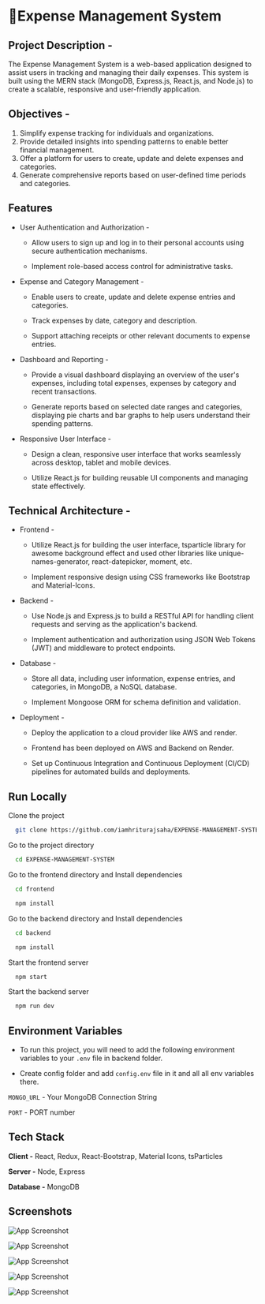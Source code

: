 # 💸Expense Management System

## Project Description -

The Expense Management System is a web-based application designed to assist users in tracking and managing their daily expenses. This system is built using the MERN stack (MongoDB, Express.js, React.js, and Node.js) to create a scalable, responsive and user-friendly application.

## Objectives -

1. Simplify expense tracking for individuals and organizations.
2. Provide detailed insights into spending patterns to enable better financial management.
3. Offer a platform for users to create, update and delete expenses and categories.
4. Generate comprehensive reports based on user-defined time periods and categories.

## Features

- User Authentication and Authorization -

  - Allow users to sign up and log in to their personal accounts using secure authentication mechanisms.
    
  - Implement role-based access control for administrative tasks.

- Expense and Category Management -

  - Enable users to create, update and delete expense entries and categories.
  
  - Track expenses by date, category and description.
    
  - Support attaching receipts or other relevant documents to expense entries.

- Dashboard and Reporting -

  - Provide a visual dashboard displaying an overview of the user's expenses, including total expenses, expenses by category and recent transactions.
    
  - Generate reports based on selected date ranges and categories, displaying pie charts and bar graphs to help users understand their spending patterns.
    

- Responsive User Interface -

  - Design a clean, responsive user interface that works seamlessly across desktop, tablet and mobile devices.
    
  - Utilize React.js for building reusable UI components and managing state effectively.


## Technical Architecture -

- Frontend -

  - Utilize React.js for building the user interface, tsparticle library for awesome background effect and used other libraries like unique-names-generator, react-datepicker, moment, etc.
    
  - Implement responsive design using CSS frameworks like Bootstrap and Material-Icons.

- Backend -

  - Use Node.js and Express.js to build a RESTful API for handling client requests and serving as the application's backend.
    
  - Implement authentication and authorization using JSON Web Tokens (JWT) and middleware to protect endpoints.

- Database -
  
  - Store all data, including user information, expense entries, and categories, in MongoDB, a NoSQL database.
    
  - Implement Mongoose ORM for schema definition and validation.

- Deployment -

  - Deploy the application to a cloud provider like AWS and render.
    
  - Frontend has been deployed on AWS and Backend on Render.
    
  - Set up Continuous Integration and Continuous Deployment (CI/CD) pipelines for automated builds and deployments.
  
## Run Locally

Clone the project

```bash
  git clone https://github.com/iamhriturajsaha/EXPENSE-MANAGEMENT-SYSTEM
```

Go to the project directory

```bash
  cd EXPENSE-MANAGEMENT-SYSTEM
```

Go to the frontend directory and Install dependencies

```bash
  cd frontend
```
```bash
  npm install
```

Go to the backend directory and Install dependencies

```bash
  cd backend
```
```bash
  npm install
```

Start the frontend server

```bash
  npm start
```

Start the backend server

```bash
  npm run dev
```

## Environment Variables

- To run this project, you will need to add the following environment variables to your `.env` file in backend folder.
  
- Create config folder and add `config.env` file in it and all all env variables there.

`MONGO_URL` - Your MongoDB Connection String

`PORT` - PORT number


## Tech Stack

**Client -** React, Redux, React-Bootstrap, Material Icons, tsParticles

**Server -** Node, Express

**Database -** MongoDB

## Screenshots

![App Screenshot](https://i.postimg.cc/6qLR3WNt/Expense-Management-System-Brave-19-04-2023-11-08-53.png)

![App Screenshot](https://i.postimg.cc/DynLNXqZ/Expense-Management-System-Brave-19-04-2023-11-08-59.png)

![App Screenshot](https://i.postimg.cc/Dy6L3wgc/Expense-Management-System-Brave-19-04-2023-11-15-46.png)

![App Screenshot](https://i.postimg.cc/13YF47bn/Expense-Management-System-Brave-19-04-2023-11-15-54.png)

![App Screenshot](https://i.postimg.cc/rwpWV2Z2/Expense-Management-System-Brave-19-04-2023-11-16-01.png)
